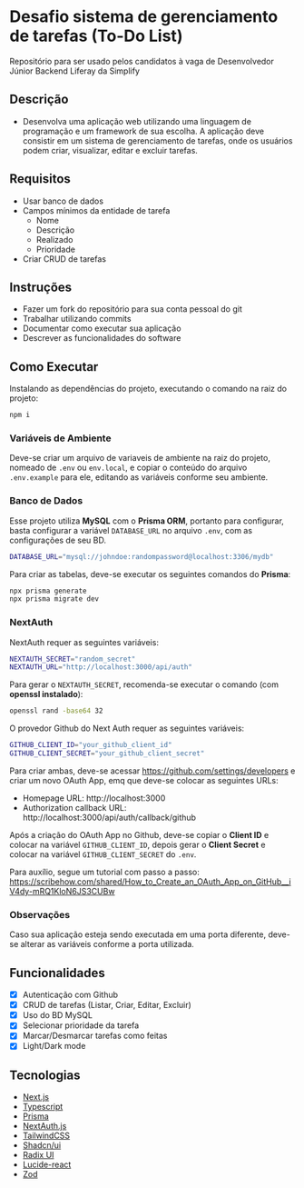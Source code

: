 # Desafio sistema de gerenciamento de tarefas (To-Do List)

Repositório para ser usado pelos candidatos à vaga de Desenvolvedor Júnior Backend Liferay da Simplify

## Descrição

- Desenvolva uma aplicação web utilizando uma linguagem de programação e um framework de sua escolha. A aplicação deve consistir em um sistema de gerenciamento de tarefas, onde os usuários podem criar, visualizar, editar e excluir tarefas.

## Requisitos

- Usar banco de dados
- Campos mínimos da entidade de tarefa
  - Nome
  - Descrição
  - Realizado
  - Prioridade
- Criar CRUD de tarefas

## Instruções

- Fazer um fork do repositório para sua conta pessoal do git
- Trabalhar utilizando commits
- Documentar como executar sua aplicação
- Descrever as funcionalidades do software

## Como Executar

Instalando as dependências do projeto, executando o comando na raiz do projeto:

```bash
npm i
```

### Variáveis de Ambiente

Deve-se criar um arquivo de variaveis de ambiente na raiz do projeto, nomeado de `.env` ou `env.local`, e copiar o conteúdo do arquivo `.env.example` para ele, editando as variáveis conforme seu ambiente.

### Banco de Dados

Esse projeto utiliza **MySQL** com o **Prisma ORM**, portanto para configurar, basta configurar a variável `DATABASE_URL` no arquivo `.env`, com as configurações de seu BD.

```bash
DATABASE_URL="mysql://johndoe:randompassword@localhost:3306/mydb"
```

Para criar as tabelas, deve-se executar os seguintes comandos do **Prisma**:

```bash
npx prisma generate
npx prisma migrate dev
```

### NextAuth

NextAuth requer as seguintes variáveis:

```bash
NEXTAUTH_SECRET="random_secret"
NEXTAUTH_URL="http://localhost:3000/api/auth"
```

Para gerar o `NEXTAUTH_SECRET`, recomenda-se executar o comando (com **openssl instalado**):

```bash
openssl rand -base64 32
```

O provedor Github do Next Auth requer as seguintes variáveis:

```bash
GITHUB_CLIENT_ID="your_github_client_id"
GITHUB_CLIENT_SECRET="your_github_client_secret"
```

Para criar ambas, deve-se acessar https://github.com/settings/developers e criar um novo OAuth App, emq que deve-se colocar as seguintes URLs:

- Homepage URL: http://localhost:3000
- Authorization callback URL: http://localhost:3000/api/auth/callback/github

Após a criação do OAuth App no Github, deve-se copiar o **Client ID** e colocar na variável `GITHUB_CLIENT_ID`, depois gerar o **Client Secret** e colocar na variável `GITHUB_CLIENT_SECRET` do `.env`.

Para auxílio, segue um tutorial com passo a passo: https://scribehow.com/shared/How_to_Create_an_OAuth_App_on_GitHub__iV4dy-mRQ1KloN6JS3CUBw

### Observações

Caso sua aplicação esteja sendo executada em uma porta diferente, deve-se alterar as variáveis conforme a porta utilizada.

## Funcionalidades

- [x] Autenticação com Github
- [x] CRUD de tarefas (Listar, Criar, Editar, Excluir)
- [x] Uso do BD MySQL
- [x] Selecionar prioridade da tarefa
- [x] Marcar/Desmarcar tarefas como feitas
- [x] Light/Dark mode

## Tecnologias

- [Next.js][next]
- [Typescript][typescript]
- [Prisma][prisma]
- [NextAuth.js][nextauth]
- [TailwindCSS][tailwindcss]
- [Shadcn/ui][shadcn_ui]
- [Radix UI][radix]
- [Lucide-react][lucide]
- [Zod][zod]

[next]: https://nextjs.org
[typescript]: https://www.typescriptlang.org
[prisma]: https://www.prisma.io
[nextauth]: https://next-auth.js.org
[tailwindcss]: https://tailwindcss.com
[shadcn_ui]: https://ui.shadcn.com
[radix]: https://www.radix-ui.com
[lucide]: https://lucide.dev
[zod]: https://zod.dev
